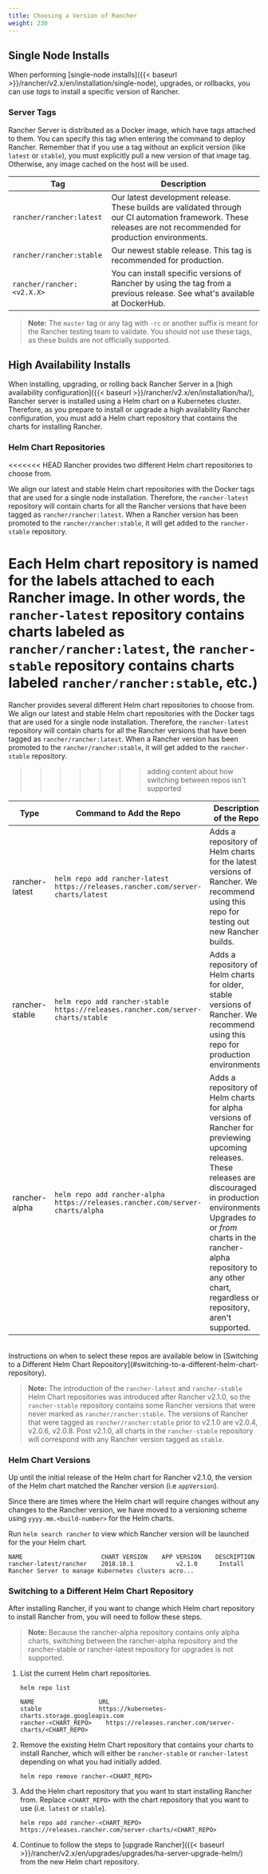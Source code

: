 ```yaml
---
title: Choosing a Version of Rancher
weight: 230
---
```


## Single Node Installs

When performing [single-node installs]({{< baseurl >}}/rancher/v2.x/en/installation/single-node), upgrades, or rollbacks, you can use _tags_ to install a specific version of Rancher.

### Server Tags

Rancher Server is distributed as a Docker image, which have tags attached to them. You can specify this tag when entering the command to deploy Rancher. Remember that if you use a tag without an explicit version (like `latest` or `stable`), you must explicitly pull a new version of that image tag. Otherwise, any image cached on the host will be used.

Tag                        | Description
-------------------------- | ---------------------------------------------------------------------------------------------------------------------------------------------------------------
`rancher/rancher:latest`   | Our latest development release. These builds are validated through our CI automation framework. These releases are not recommended for production environments.
`rancher/rancher:stable`   | Our newest stable release. This tag is recommended for production.
`rancher/rancher:<v2.X.X>` | You can install specific versions of Rancher by using the tag from a previous release. See what's available at DockerHub.




>**Note:** The `master` tag or any tag with `-rc` or another suffix is meant for the Rancher testing team to validate.  You should not use these tags, as these builds are not officially supported.

## High Availability Installs

When installing, upgrading, or rolling back Rancher Server in a [high availability configuration]({{< baseurl >}}/rancher/v2.x/en/installation/ha/), Rancher server is installed using a Helm chart on a Kubernetes cluster. Therefore, as you prepare to install or upgrade a high availability Rancher configuration, you must add a Helm chart repository that contains the charts for installing Rancher.

### Helm Chart Repositories

<<<<<<< HEAD
Rancher provides two different Helm chart repositories to choose from.

We align our latest and stable Helm chart repositories with the Docker tags that are used for a single node installation. 
Therefore, the `rancher-latest` repository will contain charts for all the Rancher versions that have been tagged as `rancher/rancher:latest`. 
When a Rancher version has been promoted to the `rancher/rancher:stable`, it will get added to the `rancher-stable` repository.

Each Helm chart repository is named for the labels attached to each Rancher image. In other words, the `rancher-latest` repository contains charts labeled as `rancher/rancher:latest`, the `rancher-stable` repository
contains charts labeled `rancher/rancher:stable`, etc.)
=======
Rancher provides several different Helm chart repositories to choose from. We align our latest and stable Helm chart repositories with the Docker tags that are used for a single node installation. Therefore, the `rancher-latest` repository will contain charts for all the Rancher versions that have been tagged as `rancher/rancher:latest`. When a Rancher version has been promoted to the `rancher/rancher:stable`, it will get added to the `rancher-stable` repository.
>>>>>>> adding content about how switching between repos isn't supported

Type | Command to Add the Repo | Description of the Repo
-----------|-----|-------------
rancher-latest   | `helm repo add rancher-latest https://releases.rancher.com/server-charts/latest` | Adds a repository of Helm charts for the latest versions of Rancher. We recommend using this repo for testing out new Rancher builds.
rancher-stable  | `helm repo add rancher-stable https://releases.rancher.com/server-charts/stable` | Adds a repository of Helm charts for older, stable versions of Rancher. We recommend using this repo for production environments.
rancher-alpha    | `helm repo add rancher-alpha https://releases.rancher.com/server-charts/alpha` | Adds a repository of Helm charts for alpha versions of Rancher for previewing upcoming releases. These releases are discouraged in production environments. Upgrades _to_ or _from_ charts in the rancher-alpha repository to any other chart, regardless or repository, aren't supported.

<br/>
Instructions on when to select these repos are available below in [Switching to a Different Helm Chart Repository](#switching-to-a-different-helm-chart-repository).

> **Note:** The introduction of the `rancher-latest` and `rancher-stable` Helm Chart repositories was introduced after Rancher v2.1.0, so the `rancher-stable` repository contains some Rancher versions that were never marked as `rancher/rancher:stable`. The versions of Rancher that were tagged as `rancher/rancher:stable` prior to v2.1.0 are v2.0.4, v2.0.6, v2.0.8. Post v2.1.0, all charts in the `rancher-stable` repository will correspond with any Rancher version tagged as `stable`.

### Helm Chart Versions

Up until the initial release of the Helm chart for Rancher v2.1.0, the version of the Helm chart matched the Rancher version (i.e `appVersion`).

Since there are times where the Helm chart will require changes without any changes to the Rancher version, we have moved to a versioning scheme using `yyyy.mm.<build-number>` for the Helm charts.

Run `helm search rancher` to view which Rancher version will be launched for the your Helm chart.

```
NAME                      CHART VERSION    APP VERSION    DESCRIPTION
rancher-latest/rancher    2018.10.1            v2.1.0      Install Rancher Server to manage Kubernetes clusters acro...
```

### Switching to a Different Helm Chart Repository

After installing Rancher, if you want to change which Helm chart repository to install Rancher from, you will need to follow these steps.

>**Note:** Because the rancher-alpha repository contains only alpha charts, switching between the rancher-alpha repository and the rancher-stable or rancher-latest repository for upgrades is not supported.

1. List the current Helm chart repositories.

    ```
    helm repo list

    NAME          	      URL
    stable        	      https://kubernetes-charts.storage.googleapis.com
    rancher-<CHART_REPO>	https://releases.rancher.com/server-charts/<CHART_REPO>
    ```

2. Remove the existing Helm Chart repository that contains your charts to install Rancher, which will either be `rancher-stable` or `rancher-latest` depending on what you had initially added.

    ```
    helm repo remove rancher-<CHART_REPO>
    ```

3. Add the Helm chart repository that you want to start installing Rancher from. Replace `<CHART_REPO>` with the chart repository that you want to use (i.e. `latest` or `stable`).

    ```
    helm repo add rancher-<CHART_REPO> https://releases.rancher.com/server-charts/<CHART_REPO>
    ```

4. Continue to follow the steps to [upgrade Rancher]({{< baseurl >}}/rancher/v2.x/en/upgrades/upgrades/ha-server-upgrade-helm/) from the new Helm chart repository.
